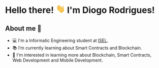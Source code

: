 <h1> Hello there! <img src="https://raw.githubusercontent.com/ABSphreak/ABSphreak/master/gifs/Hi.gif" width="30"> I'm Diogo Rodrigues! </h1>

## About me :pushpin:

- :computer: I'm a Informatic Engineering student at [ISEL](https://www.isel.pt/en/).
- :books: I’m currently learning about Smart Contracts and Blockchain.
- :dart: I'm interested in learning more about Blockchain, Smart Contracts, Web Development and Mobile Development.
